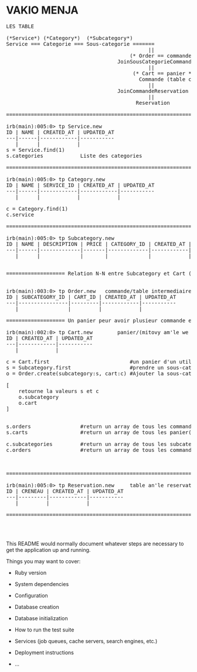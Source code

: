 # VAKIO MENJA


<pre>
LES TABLE

(*Service*) (*Category*)  (*Subcategory*)
Service === Categorie === Sous-categorie =======
											  ||
										(* Order == commande *)
									JoinSousCategorieCommande(table intermediaire an'sous-categorie sy commande)
											  ||			 (order table intermediaire /* cart_id + subcategory_id */)
										 (* Cart == panier *)
										   Commande (table commande /*user_id topon'le panier*/)
										   	  ||
									JoinCommandeReservation
											  ||
										  Reservation
													
==========================================================================================

irb(main):005:0> tp Service.new
ID | NAME | CREATED_AT | UPDATED_AT
---|------|------------|-----------
   |      |            |           
s = Service.find(1)
s.categories			Liste des categories

==========================================================================================

irb(main):005:0> tp Category.new
ID | NAME | SERVICE_ID | CREATED_AT | UPDATED_AT
---|------|------------|------------|-----------
   |      |            |            |           

c = Category.find(1)
c.service 			

==========================================================================================

irb(main):005:0> tp Subcategory.new
ID | NAME | DESCRIPTION | PRICE | CATEGORY_ID | CREATED_AT | UPDATED_AT
---|------|-------------|-------|-------------|------------|-----------
   |      |             |       |             |            |           


=================== Relation N-N entre Subcategory et Cart (sous-categorie et panier //{le tam'tableau 
															sous-categorie sy commande relation N-N})

irb(main):003:0> tp Order.new	commande/table intermediaire an'le panier sy le sous category
ID | SUBCATEGORY_ID | CART_ID | CREATED_AT | UPDATED_AT
---|----------------|---------|------------|-----------
   |                |         |            |           

=================== Un panier peur avoir plusieur commande et un commande peut etre commander plusieur fois

irb(main):002:0> tp Cart.new		panier/(mitovy am'le we commande teo am'le tableau)
ID | CREATED_AT | UPDATED_AT
---|------------|-----------
   |            |           

c = Cart.first							#un panier d'un utilisateur
s = Subcategory.first					#prendre un sous-category
o = Order.create(subcategory:s, cart:c) #Ajouter la sous-category dans le grace a la table commande(order)

[	
	retourne la valeurs s et c
	o.subcategory
	o.cart
]


s.orders				#return un array de tous les commandes(orders) qui a pris la commande s
s.carts 				#return un array de tous les panier(carts) qui on pris la commande s

c.subcategories			#return un array de tous les subcategory(sous-categorie) commander dans le panier
c.orders 				#return un array de tous les commande qui est dans le panier c (cad Order dont cart_id = c.id)



==========================================================================================

irb(main):005:0> tp Reservation.new		table an'le reservation tsy miova
ID | CRENEAU | CREATED_AT | UPDATED_AT
---|---------|------------|-----------
   |         |            |           

==========================================================================================



</pre>
































This README would normally document whatever steps are necessary to get the
application up and running.

Things you may want to cover:

* Ruby version

* System dependencies

* Configuration

* Database creation

* Database initialization

* How to run the test suite

* Services (job queues, cache servers, search engines, etc.)

* Deployment instructions

* ...

